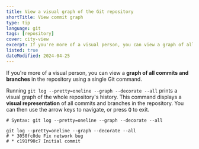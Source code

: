 ```yaml
---
title: View a visual graph of the Git repository
shortTitle: View commit graph
type: tip
language: git
tags: [repository]
cover: city-view
excerpt: If you're more of a visual person, you can view a graph of all commits and branches in the repository using a single Git command.
listed: true
dateModified: 2024-04-25
---
```


If you're more of a visual person, you can view a **graph of all commits and branches** in the repository using a single Git command.

Running `git log --pretty=oneline --graph --decorate --all` prints a visual graph of the whole repository's history. This command displays a **visual representation** of all commits and branches in the repository. You can then use the arrow keys to navigate, or press <kbd>Q</kbd> to exit.

```shell
# Syntax: git log --pretty=oneline --graph --decorate --all

git log --pretty=oneline --graph --decorate --all
# * 3050fc0de Fix network bug
# * c191f90c7 Initial commit
```
